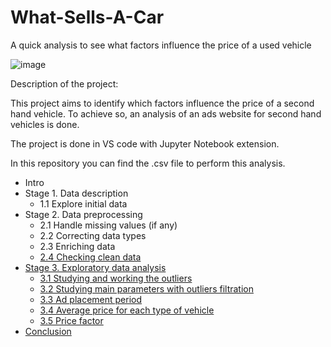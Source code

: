 # What-Sells-A-Car
A quick analysis to see what factors influence the price of a used vehicle


![image](https://user-images.githubusercontent.com/118930159/208308375-3a86d5f6-9706-431b-91ea-b0d5ba5244d4.png)


Description of the project:

This project aims to identify which factors influence the price of a second hand vehicle. To achieve so, an analysis of an ads website for second hand vehicles is done.

The project is done in VS code with Jupyter Notebook extension.

In this repository you can find the .csv file to perform this analysis.



* Intro
* Stage 1. Data description
    * 1.1 Explore initial data
* Stage 2. Data preprocessing
    * 2.1 Handle missing values (if any)
    * 2.2 Correcting data types
    * 2.3  Enriching data
    * [2.4 Checking clean data](#Checking_clean_data)
* [Stage 3. Exploratory data analysis](#exploratory_data_analysis)
    * [3.1 Studying and working the outliers](#Studying_working_outliers)
    * [3.2 Studying main parameters with outliers filtration](#Studying_main_parameters_with_outliers_filtration)
    * [3.3 Ad placement period](#Ad_placement_period)
    * [3.4 Average price for each type of vehicle](#avg_price_per_vehicle)
    * [3.5 Price factor](#price_factor)
* [Conclusion](#conclusion)
